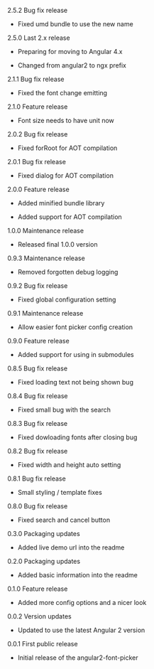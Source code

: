 2.5.2 Bug fix release

  - Fixed umd bundle to use the new name

2.5.0 Last 2.x release

  - Preparing for moving to Angular 4.x

  - Changed from angular2 to ngx prefix

2.1.1 Bug fix release

  - Fixed the font change emitting

2.1.0 Feature release

  - Font size needs to have unit now

2.0.2 Bug fix release

  - Fixed forRoot for AOT compilation

2.0.1 Bug fix release

  - Fixed dialog for AOT compilation

2.0.0 Feature release

  - Added minified bundle library

  - Added support for AOT compilation

1.0.0 Maintenance release

  - Released final 1.0.0 version

0.9.3 Maintenance release

  - Removed forgotten debug logging

0.9.2 Bug fix release

  - Fixed global configuration setting

0.9.1 Maintenance release

  - Allow easier font picker config creation

0.9.0 Feature release

  - Added support for using in submodules

0.8.5 Bug fix release

  - Fixed loading text not being shown bug

0.8.4 Bug fix release

  - Fixed small bug with the search

0.8.3 Bug fix release

  - Fixed dowloading fonts after closing bug

0.8.2 Bug fix release

  - Fixed width and height auto setting

0.8.1 Bug fix release

  - Small styling / template fixes

0.8.0 Bug fix release

  - Fixed search and cancel button

0.3.0 Packaging updates

  - Added live demo url into the readme

0.2.0 Packaging updates

  - Added basic information into the readme

0.1.0 Feature release

  - Added more config options and a nicer look

0.0.2 Version updates

  - Updated to use the latest Angular 2 version

0.0.1 First public release

  - Initial release of the angular2-font-picker
